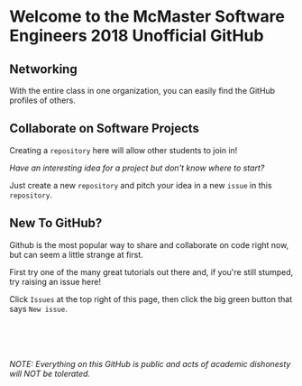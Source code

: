 # Welcome to the McMaster Software Engineers 2018 Unofficial GitHub

## Networking
With the entire class in one organization, you can easily find the GitHub profiles of others.  

## Collaborate on Software Projects
Creating a `repository` here will allow other students to join in!

_Have an interesting idea for a project but don't know where to start?_

Just create a new `repository` and pitch your idea in a new `issue` in this `repository`.

## New To GitHub?
Github is the most popular way to share and collaborate on code right now, but can seem a little strange at first.  

First try one of the many great tutorials out there and, if you're still stumped, try raising an issue here!

Click `Issues` at the top right of this page, then click the big green button that says `New issue`.

&nbsp;

&nbsp;
 
 
 
###### NOTE: Everything on this GitHub is public and acts of academic dishonesty will NOT be tolerated.
